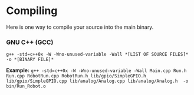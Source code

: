 # Compiling
Here is one way to compile your source into the main binary.

### GNU C++ (GCC)

```g++ -std=c++0x -W -Wno-unused-variable -Wall *[LIST OF SOURCE FILES]* -o *[BINARY FILE]*```

**Example:**
```g++ -std=c++0x -W -Wno-unused-variable -Wall Main.cpp Run.h Run.cpp RobotRun.cpp RobotRun.h lib/gpio/SimpleGPIO.h lib/gpio/SimpleGPIO.cpp lib/analog/Analog.cpp lib/analog/Analog.h  -o bin/Run_Robot.o```
